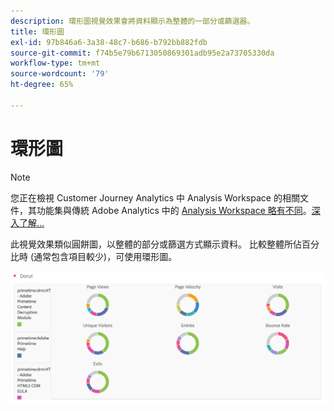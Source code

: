 ```yaml
---
description: 環形圖視覺效果會將資料顯示為整體的一部分或篩選器。
title: 環形圖
exl-id: 97b846a6-3a38-48c7-b686-b792bb882fdb
source-git-commit: f74b5e79b6713050869301adb95e2a73705330da
workflow-type: tm+mt
source-wordcount: '79'
ht-degree: 65%

---
```


# 環形圖

>[!NOTE]
>
>您正在檢視 Customer Journey Analytics 中 Analysis Workspace 的相關文件，其功能集與傳統 Adobe Analytics 中的 [Analysis Workspace 略有不同](https://experienceleague.adobe.com/docs/analytics/analyze/analysis-workspace/home.html?lang=zh-Hant)。[深入了解...](/help/getting-started/cja-aa.md)

此視覺效果類似圓餅圖，以整體的部分或篩選方式顯示資料。 比較整體所佔百分比時 (通常包含項目較少)，可使用環形圖。

![](assets/donut.png)
